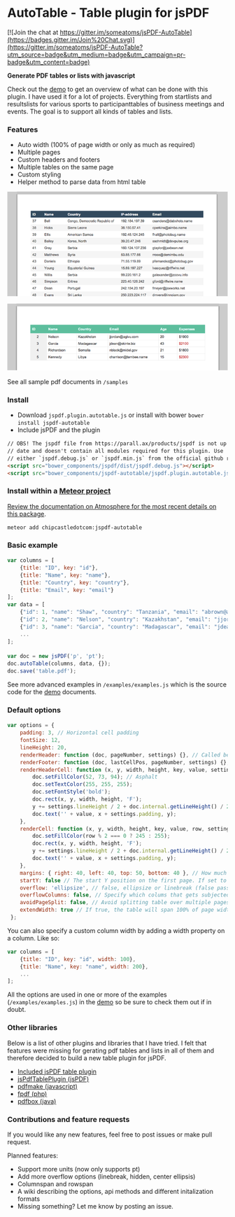 # AutoTable - Table plugin for jsPDF

[![Join the chat at https://gitter.im/someatoms/jsPDF-AutoTable](https://badges.gitter.im/Join%20Chat.svg)](https://gitter.im/someatoms/jsPDF-AutoTable?utm_source=badge&utm_medium=badge&utm_campaign=pr-badge&utm_content=badge)

**Generate PDF tables or lists with javascript**

Check out the [demo](https://someatoms.github.io/jsPDF-AutoTable/) to get an overview of what can be done with this plugin. I have used it for a lot of projects. Everything from startlists and resultslists for various sports to participanttables of business meetings and events. The goal is to support all kinds of tables and lists.

### Features
- Auto width (100% of page width or only as much as required)
- Multiple pages
- Custom headers and footers
- Multiple tables on the same page
- Custom styling
- Helper method to parse data from html table

![sample javascript table pdf](sample.png)

![sample javascript table pdf](sample2.png)

See all sample pdf documents in `/samples`

### Install
- Download `jspdf.plugin.autotable.js` or install with bower  `bower install jspdf-autotable`
- Include jsPDF and the plugin

```html
// OBS! The jspdf file from https://parall.ax/products/jspdf is not up to 
// date and doesn't contain all modules required for this plugin. Use 
// either `jspdf.debug.js` or `jspdf.min.js` from the official github repo.
<script src="bower_components/jspdf/dist/jspdf.debug.js"></script>
<script src="bower_components/jspdf-autotable/jspdf.plugin.autotable.js"></script>
```

### Install within a [Meteor project](http://meteor.com)

[Review the documentation on Atmosphere for the most recent details on this
package](https://atmospherejs.com/chipcastledotcom/jspdf-autotable).

    meteor add chipcastledotcom:jspdf-autotable

### Basic example

```javascript
var columns = [
    {title: "ID", key: "id"},
    {title: "Name", key: "name"}, 
    {title: "Country", key: "country"}, 
    {title: "Email", key: "email"}
];
var data = [
    {"id": 1, "name": "Shaw", "country": "Tanzania", "email": "abrown@avamba.info"},
    {"id": 2, "name": "Nelson", "country": "Kazakhstan", "email": "jjordan@agivu.com"},
    {"id": 3, "name": "Garcia", "country": "Madagascar", "email": "jdean@skinte.biz"},
    ...
];

var doc = new jsPDF('p', 'pt');
doc.autoTable(columns, data, {});
doc.save('table.pdf');
```

See more advanced examples in `/examples/examples.js` which is the source code for the [demo](https://someatoms.github.io/jsPDF-AutoTable/) documents.

### Default options

```javascript
var options = {
    padding: 3, // Horizontal cell padding
    fontSize: 12,
    lineHeight: 20,
    renderHeader: function (doc, pageNumber, settings) {}, // Called before every page
    renderFooter: function (doc, lastCellPos, pageNumber, settings) {}, // Called at the end of every page
    renderHeaderCell: function (x, y, width, height, key, value, settings) {
        doc.setFillColor(52, 73, 94); // Asphalt
        doc.setTextColor(255, 255, 255);
        doc.setFontStyle('bold');
        doc.rect(x, y, width, height, 'F');
        y += settings.lineHeight / 2 + doc.internal.getLineHeight() / 2 - 2.5;
        doc.text('' + value, x + settings.padding, y);
    },
    renderCell: function (x, y, width, height, key, value, row, settings) {
        doc.setFillColor(row % 2 === 0 ? 245 : 255);
        doc.rect(x, y, width, height, 'F');
        y += settings.lineHeight / 2 + doc.internal.getLineHeight() / 2 - 2.5;
        doc.text('' + value, x + settings.padding, y);
    },
    margins: { right: 40, left: 40, top: 50, bottom: 40 }, // How much space around the table
    startY: false // The start Y position on the first page. If set to false, top margin is used
    overflow: 'ellipsize', // false, ellipsize or linebreak (false passes the raw text to renderCell)
    overflowColumns: false, // Specify which colums that gets subjected to the overflow method chosen. false indicates all
    avoidPageSplit: false, // Avoid splitting table over multiple pages (starts drawing table on fresh page instead). Only relevant if startY option is set.
    extendWidth: true // If true, the table will span 100% of page width minus horizontal margins.
 };
```

You can also specify a custom column width by adding a width property on a column. Like so:

```javascript
var columns = [
    {title: "ID", key: "id", width: 100},
    {title: "Name", key: "name", width: 200},
    ...
];
```

All the options are used in one or more of the examples (`/examples/examples.js`) in the [demo](https://someatoms.github.io/jsPDF-AutoTable/) so be sure to check them out if in doubt.

### Other libraries
Below is a list of other plugins and libraries that I have tried. I felt that features were missing for gerating pdf tables and lists in all of them and therefore decided to build a new table plugin for jsPDF.

- [Included jsPDF table plugin](https://github.com/MrRio/jsPDF/blob/master/jspdf.plugin.cell.js)
- [jsPdfTablePlugin (jsPDF)](https://github.com/Prashanth-Nelli/jsPdfTablePlugin)
- [pdfmake (javascript)](https://github.com/bpampuch/pdfmake)
- [fpdf (php)](http://www.fpdf.org/)
- [pdfbox (java)](https://pdfbox.apache.org/) 

### Contributions and feature requests
If you would like any new features, feel free to post issues or make pull request.

Planned features:
- Support more units (now only supports pt)
- Add more overflow options (linebreak, hidden, center ellipsis)
- Columnspan and rowspan
- A wiki describing the options, api methods and different initalization formats
- Missing something? Let me know by posting an issue.

